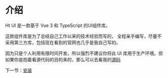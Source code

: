 # 介绍

Ht UI 是一款基于 Vue 3 和 TypeScript 的UI组件库。

这款组件库是为了总结自己工作以来的技术经验而写的，
全程亲手编写，尽量不采用第三方库，包括现在看到的官网也几乎是我自己写的。

因为只是个人利用有限时间开发，所以强烈不建议你将此 UI 库用于生产环境。但如果你是抱着看源代码的目的来的，那么可以去看我的[源码](https://github.com/1186549058/ht-ui-1)

下一节：[安装](#/doc/install)